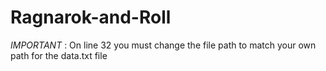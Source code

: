 # Ragnarok-and-Roll

*IMPORTANT* : On line 32 you must change the file path to match your own path for the data.txt file
